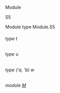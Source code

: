 Module

S5

Module type Module.S5

<a id="type-t"></a>

###### type t

<a id="type-u"></a>

###### type u

<a id="type-w"></a>

###### type ('a, 'b) w

<a id="module-M"></a>

###### module [M](Module.module-type-S5.M.md)